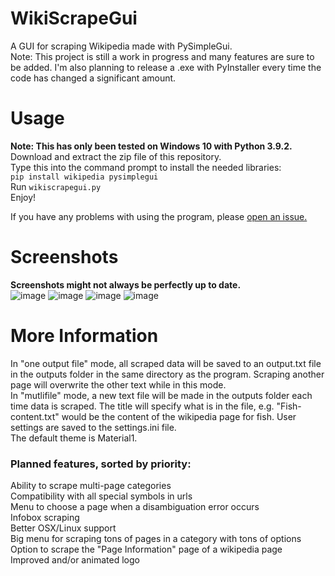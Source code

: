 # WikiScrapeGui
A GUI for scraping Wikipedia made with PySimpleGui.  
Note: This project is still a work in progress and many features are sure to be added. I'm also planning to release a .exe with PyInstaller every time the code has changed a significant amount.

# Usage
**Note: This has only been tested on Windows 10 with Python 3.9.2.**  
Download and extract the zip file of this repository.  
Type this into the command prompt to install the needed libraries:  
`pip install wikipedia pysimplegui`  
Run `wikiscrapegui.py`  
Enjoy!  

If you have any problems with using the program, please [open an issue.](https://github.com/TetrisKid48/WikiScrapeGui/issues)  

# Screenshots
**Screenshots might not always be perfectly up to date.**  
![image](https://user-images.githubusercontent.com/67118737/112740764-b19c5b00-8f4d-11eb-87c9-7919fd3b56bb.png)
![image](https://user-images.githubusercontent.com/67118737/112740772-c678ee80-8f4d-11eb-91d6-35cc2129cee0.png)
![image](https://user-images.githubusercontent.com/67118737/112740796-e6101700-8f4d-11eb-80b6-25299ae5a6ef.png)
![image](https://user-images.githubusercontent.com/67118737/112740804-f922e700-8f4d-11eb-9c2c-017dc6ff208a.png)

# More Information
In "one output file" mode, all scraped data will be saved to an output.txt file in the outputs folder in the same directory as the program. Scraping another page will overwrite the other text while in this mode.  
In "mutlifile" mode, a new text file will be made in the outputs folder each time data is scraped. The title will specify what is in the file, e.g. "Fish-content.txt" would be the content of the wikipedia page for fish.
User settings are saved to the settings.ini file.  
The default theme is Material1.  

### Planned features, sorted by priority:
Ability to scrape multi-page categories  
Compatibility with all special symbols in urls  
Menu to choose a page when a disambiguation error occurs  
Infobox scraping  
Better OSX/Linux support  
Big menu for scraping tons of pages in a category with tons of options  
Option to scrape the "Page Information" page of a wikipedia page  
Improved and/or animated logo  
